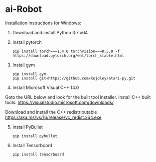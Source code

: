 # ai-Robot

Installation instructions for Windows:

1. Download and install Python 3.7 x64

2. Install pytorch

       pip install torch===1.4.0 torchvision===0.5.0 -f https://download.pytorch.org/whl/torch_stable.html
    
3. Install gym

       pip install gym
       pip install git+https://github.com/Kojoley/atari-py.git
      
4. Install Microsoft Visual C++ 14.0

Goto the URL below and look for the built tool installer. Install C++ built tools.
https://visualstudio.microsoft.com/downloads/

Download and install the C++ redistributable
https://aka.ms/vs/16/release/vc_redist.x64.exe

5. Install PyBullet

       pip install pybullet
        
6. Install Tensorboard

       pip install tensorboard
